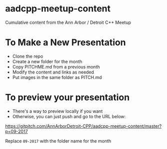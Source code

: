 # aadcpp-meetup-content
Cumulative content from the Ann Arbor / Detroit C++ Meetup

# To Make a New Presentation
* Clone the repo
* Create a new folder for the month
* Copy PITCHME.md from a previous month
* Modify the content and links as needed
* Put images in the same folder as PITCH.md

# To preview your presentation
* There's a way to preview locally if you want
* Otherwise, you can just push and go to the URL below:

https://gitpitch.com/AnnArborDetroit-CPP/aadcpp-meetup-content/master?p=09-2017

Replace `09-2017` with the folder name for the month
